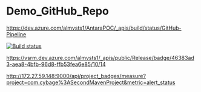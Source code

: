 # Demo_GitHub_Repo



https://dev.azure.com/almvsts1/AntaraPOC/_apis/build/status/GitHub-Pipeline

[![Build status](https://dev.azure.com/almvsts1/AntaraPOC/_apis/build/status/GitHub-Pipeline)](https://dev.azure.com/almvsts1/AntaraPOC/_build/latest?definitionId=350)

https://vsrm.dev.azure.com/almvsts1/_apis/public/Release/badge/46383ad3-aea8-4bfb-96d8-ffb53fea6e85/10/14

http://172.27.59.148:9000/api/project_badges/measure?project=com.cybage%3ASecondMavenProject&metric=alert_status


